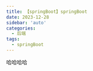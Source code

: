 ```yaml
---
title: 【springBoot】springBoot
date: 2023-12-28
sidebar: 'auto'
categories:
  - 后端
tags:
  - springBoot
---
```


哈哈哈哈